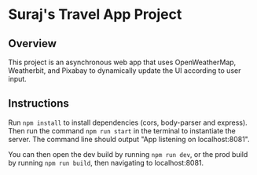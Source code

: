 # Suraj's Travel App Project

## Overview

This project is an asynchronous web app that uses OpenWeatherMap, Weatherbit, and Pixabay to dynamically update the UI according to user input.

## Instructions

Run `npm install` to install dependencies (cors, body-parser and express). Then run the command `npm run start` in the terminal to instantiate the server. The command line should output "App listening on localhost:8081".

You can then open the dev build by running `npm run dev`, or the prod build by running `npm run build`, then navigating to localhost:8081.
